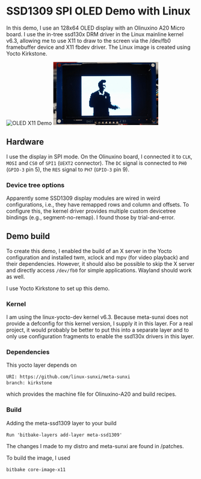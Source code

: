 # SSD1309 SPI OLED Demo with Linux

In this demo, I use an 128x64 OLED display with an Olinuxino A20 Micro board.
I use the in-tree ssd130x DRM driver in the Linux mainline kernel v6.3, allowing
me to use X11 to draw to the screen via the /dev/fb0 framebuffer device and 
X11 fbdev driver. The Linux image is created using Yocto Kirkstone.

![OLED X11 Demo](docs/ssd1309_demo.gif)
![OLED Video Demo](docs/oled_rickroll.gif)

## Hardware
I use the display in SPI mode. On the Olinuxino board, I connected it to 
`CLK`, `MOSI` and `CS0` of `SPI1` (`UEXT2` connector).
The `DC` signal is connected to `PH0` (`GPIO-3` pin 5), the `RES` signal to
`PH7` (`GPIO-3` pin 9). 

### Device tree options
Apparently some SSD1309 display modules are wired in weird configurations,
i.e., they have remapped rows and column and offsets. 
To configure this, the kernel driver provides multiple custom
devicetree bindings (e.g., segment-no-remap).
I found those by trial-and-error.

## Demo build
To create this demo, I enabled the build of an X server in the Yocto configuration
and installed twm, xclock and mpv (for video playback) and their dependencies.
However, it should also be possible to skip the X server and directly access
`/dev/fb0` for simple applications. Wayland should work as well.

I use Yocto Kirkstone to set up this demo.

### Kernel
I am using the linux-yocto-dev kernel v6.3. Because meta-sunxi does not 
provide a defconfig for this kernel version, I supply it in this layer.
For a real project, it would probably be better to put this into a separate layer
and to only use configuration fragments to enable the ssd130x drivers 
in this layer.

### Dependencies
This yocto layer depends on
~~~
URI: https://github.com/linux-sunxi/meta-sunxi
branch: kirkstone
~~~
which provides the machine file for Olinuxino-A20 and build recipes.

### Build 
Adding the meta-ssd1309 layer to your build
~~~
Run 'bitbake-layers add-layer meta-ssd1309'
~~~

The changes I made to my distro and meta-sunxi are found in /patches.

To build the image, I used
~~~
bitbake core-image-x11
~~~

